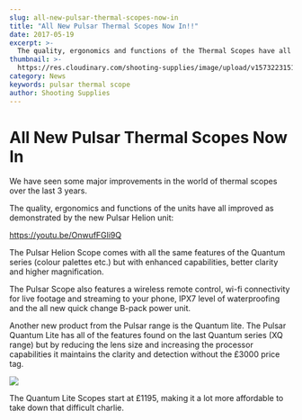 ```yaml
---
slug: all-new-pulsar-thermal-scopes-now-in
title: "All New Pulsar Thermal Scopes Now In!!"
date: 2017-05-19
excerpt: >-
  The quality, ergonomics and functions of the Thermal Scopes have all improved as demonstrated by the new Pulsar Helion unit.
thumbnail: >-
  https://res.cloudinary.com/shooting-supplies/image/upload/v1573223151/optics/pulsar-xq23v-thermal-monoculars_vntxoy_oxv1c0.jpg
category: News
keywords: pulsar thermal scope
author: Shooting Supplies
---
```


# **All New Pulsar Thermal Scopes Now In**

We have seen some major improvements in the world of thermal scopes over the last 3 years.

The quality, ergonomics and functions of the units have all improved as demonstrated by the new Pulsar Helion unit:

https://youtu.be/OnwufFGli9Q

The Pulsar Helion Scope comes with all the same features of the Quantum series (colour palettes etc.) but with enhanced capabilities, better clarity and higher magnification.

The Pulsar Scope also features a wireless remote control, wi-fi connectivity for live footage and streaming to your phone, IPX7 level of waterproofing and the all new quick change B-pack power unit.

Another new product from the Pulsar range is the Quantum lite. The Pulsar Quantum Lite has all of the features found on the last Quantum series (XQ range) but by reducing the lens size and increasing the processor capabilities it maintains the clarity and detection without the £3000 price tag.

![](https://res.cloudinary.com/shooting-supplies/image/upload/v1573223151/optics/pulsar-xq23v-thermal-monoculars_vntxoy_oxv1c0.jpg)

The Quantum Lite Scopes start at £1195, making it a lot more affordable to take down that difficult charlie.
